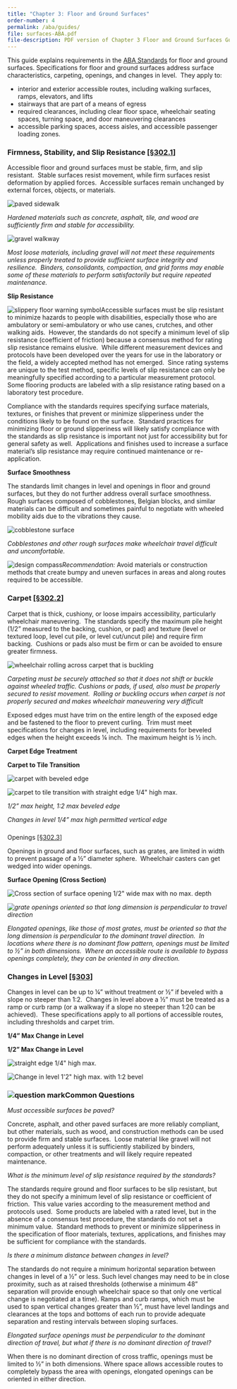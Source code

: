 ```yaml
---
title: "Chapter 3: Floor and Ground Surfaces"
order-number: 4
permalink: /aba/guides/
file: surfaces-ABA.pdf
file-description: PDF version of Chapter 3 Floor and Ground Surfaces Guide
---
```

This guide explains requirements in the [ABA Standards](/guidelines-and-standards/buildings-and-sites/about-the-aba-standards/aba-standards) for floor and ground surfaces. Specifications for floor and ground surfaces address surface characteristics, carpeting, openings, and changes in level.  They apply to:

-   interior and exterior accessible routes, including walking surfaces, ramps, elevators, and lifts
-   stairways that are part of a means of egress
-   required clearances, including clear floor space, wheelchair seating spaces, turning space, and door maneuvering clearances
-   accessible parking spaces, access aisles, and accessible passenger loading zones.

### Firmness, Stability, and Slip Resistance \[[§302.1](/guidelines-and-standards/buildings-and-sites/about-the-aba-standards/aba-standards/chapter-3-building-blocks#302%20Floor%20or%20Ground%20Surfaces)\]

Accessible floor and ground surfaces must be stable, firm, and slip resistant.  Stable surfaces resist movement, while firm surfaces resist deformation by applied forces.  Accessible surfaces remain unchanged by external forces, objects, or materials.

![paved sidewalk](/images/guidelines_standards/Buildings_Sites/guides/chapter3/3gf2.jpg)

_Hardened materials such as concrete, asphalt, tile, and wood are sufficiently firm and stable for accessibility._

![gravel walkway](/images/guidelines_standards/Buildings_Sites/guides/chapter3/3gf3.jpg)

_Most loose materials, including gravel will not meet these requirements unless properly treated to provide sufficient surface integrity and resilience.  Binders, consolidants, compaction, and grid forms may enable some of these materials to perform satisfactorily but require repeated maintenance._

**Slip Resistance**

![slippery floor warning symbol](/images/guidelines_standards/Buildings_Sites/guides/chapter3/3gf4.jpg)Accessible surfaces must be slip resistant to minimize hazards to people with disabilities, especially those who are ambulatory or semi-ambulatory or who use canes, crutches, and other walking aids.  However, the standards do not specify a minimum level of slip resistance (coefficient of friction) because a consensus method for rating slip resistance remains elusive.  While different measurement devices and protocols have been developed over the years for use in the laboratory or the field, a widely accepted method has not emerged.  Since rating systems are unique to the test method, specific levels of slip resistance can only be meaningfully specified according to a particular measurement protocol.  Some flooring products are labeled with a slip resistance rating based on a laboratory test procedure.

Compliance with the standards requires specifying surface materials, textures, or finishes that prevent or minimize slipperiness under the conditions likely to be found on the surface.  Standard practices for minimizing floor or ground slipperiness will likely satisfy compliance with the standards as slip resistance is important not just for accessibility but for general safety as well.  Applications and finishes used to increase a surface material’s slip resistance may require continued maintenance or re-application. 

**Surface Smoothness**

The standards limit changes in level and openings in floor and ground surfaces, but they do not further address overall surface smoothness.  Rough surfaces composed of cobblestones, Belgian blocks, and similar materials can be difficult and sometimes painful to negotiate with wheeled mobility aids due to the vibrations they cause. 

![cobblestone surface](/images/guidelines_standards/Buildings_Sites/guides/chapter3/3gf5.jpg)

_Cobblestones and other rough surfaces make wheelchair travel difficult and uncomfortable._

![design compass](/images/guidelines_standards/Buildings_Sites/guides/compass.jpg)_Recommendation:_ Avoid materials or construction methods that create bumpy and uneven surfaces in areas and along routes required to be accessible.

### Carpet \[[§302.2](/guidelines-and-standards/buildings-and-sites/about-the-aba-standards/aba-standards/chapter-3-building-blocks#302%20Floor%20or%20Ground%20Surfaces)\]

Carpet that is thick, cushiony, or loose impairs accessibility, particularly wheelchair maneuvering.  The standards specify the maximum pile height (1/2” measured to the backing, cushion, or pad) and texture (level or textured loop, level cut pile, or level cut/uncut pile) and require firm backing.  Cushions or pads also must be firm or can be avoided to ensure greater firmness. 

![wheelchair rolling across carpet that is buckling](/images/guidelines_standards/Buildings_Sites/guides/chapter3/3gf6.jpg)

_Carpeting must be securely attached so that it does not shift or buckle against wheeled traffic. Cushions or pads, if used, also must be properly secured to resist movement.  Rolling or buckling occurs when carpet is not properly secured and makes wheelchair maneuvering very difficult_

  
Exposed edges must have trim on the entire length of the exposed edge and be fastened to the floor to prevent curling.  Trim must meet specifications for changes in level, including requirements for beveled edges when the height exceeds ¼ inch.  The maximum height is ½ inch. 

**Carpet Edge Treatment**

**Carpet to Tile Transition**

![carpet with beveled edge ](/images/guidelines_standards/Buildings_Sites/guides/chapter3/3gf7.jpg)

![carpet to tile transition with straight edge 1/4" high max.](/images/guidelines_standards/Buildings_Sites/guides/chapter3/3gf8.jpg)

_1/2” max height, 1:2 max beveled edge_

_Changes in level 1/4” max high permitted vertical edge_  

###   
Openings \[[§302.3](/guidelines-and-standards/buildings-and-sites/about-the-aba-standards/aba-standards/chapter-3-building-blocks#302%20Floor%20or%20Ground%20Surfaces)\]

Openings in ground and floor surfaces, such as grates, are limited in width to prevent passage of a ½” diameter sphere.  Wheelchair casters can get wedged into wider openings. 

**Surface Opening (Cross Section)**

![Cross section of surface opening 1/2" wide max with no max. depth](/images/guidelines_standards/Buildings_Sites/guides/chapter3/3gf9.jpg)

_![grate openings oriented so that long dimension is perpendicular to travel direction](/images/guidelines_standards/Buildings_Sites/guides/chapter3/3gf10.jpg)_

_Elongated openings, like those of most grates, must be oriented so that the long dimension is perpendicular to the dominant travel direction.  In locations where there is no dominant flow pattern, openings must be limited to ½” in both dimensions.  Where an accessible route is available to bypass openings completely, they can be oriented in any direction._ 

### Changes in Level \[[§303](/guidelines-and-standards/buildings-and-sites/about-the-aba-standards/aba-standards/chapter-3-building-blocks#303%20Changes%20in%20Level)\]

Changes in level can be up to ¼” without treatment or ½” if beveled with a slope no steeper than 1:2.  Changes in level above a ½” must be treated as a ramp or curb ramp (or a walkway if a slope no steeper than 1:20 can be achieved).  These specifications apply to all portions of accessible routes, including thresholds and carpet trim.

**1/4” Max Change in Level**

**1/2” Max Change in Level**

![straight edge 1/4" high max.](/images/guidelines_standards/Buildings_Sites/guides/chapter3/3gf11.jpg)

![Change in level 1'2" high max. with 1:2 bevel](/images/guidelines_standards/Buildings_Sites/guides/chapter3/3gf12.jpg)

### ![question mark](/images/guidelines_standards/Buildings_Sites/guides/ques.jpg)Common Questions

_Must accessible surfaces be paved?_

Concrete, asphalt, and other paved surfaces are more reliably compliant, but other materials, such as wood, and construction methods can be used to provide firm and stable surfaces.  Loose material like gravel will not perform adequately unless it is sufficiently stabilized by binders, compaction, or other treatments and will likely require repeated maintenance.  

_What is the minimum level of slip resistance required by the standards?_

The standards require ground and floor surfaces to be slip resistant, but they do not specify a minimum level of slip resistance or coefficient of friction.  This value varies according to the measurement method and protocols used.  Some products are labeled with a rated level, but in the absence of a consensus test procedure, the standards do not set a minimum value.  Standard methods to prevent or minimize slipperiness in the specification of floor materials, textures, applications, and finishes may be sufficient for compliance with the standards. 

_Is there a minimum distance between changes in level?_

The standards do not require a minimum horizontal separation between changes in level of a ½” or less. Such level changes may need to be in close proximity, such as at raised thresholds (otherwise a minimum 48” separation will provide enough wheelchair space so that only one vertical change is negotiated at a time). Ramps and curb ramps, which must be used to span vertical changes greater than ½”, must have level landings and clearances at the tops and bottoms of each run to provide adequate separation and resting intervals between sloping surfaces. 

_Elongated surface openings must be perpendicular to the dominant direction of travel, but what if there is no dominant direction of travel?_

When there is no dominant direction of cross traffic, openings must be limited to ½” in both dimensions. Where space allows accessible routes to completely bypass the area with openings, elongated openings can be oriented in either direction.
